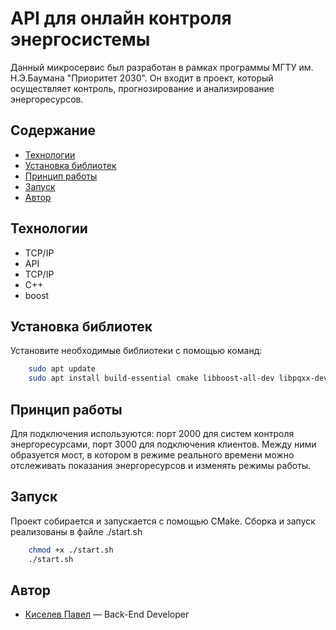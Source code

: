 # API для онлайн контроля энергосистемы
Данный микросервис был разработан в рамках программы МГТУ им. Н.Э.Баумана "Приоритет 2030". Он входит в проект, который осуществляет контроль, прогнозирование и анализирование энергоресурсов.

## Содержание
- [Технологии](#технологии)
- [Установка библиотек](#установка-библиотек)
- [Принцип работы](#принцип-работы)
- [Запуск](#запуск)
- [Автор](#автор)

## Технологии
- TCP/IP
- API
- TCP/IP
- C++
- boost 

## Установка библиотек
Установите необходимые библиотеки с помощью команд:
```sh
    sudo apt update
    sudo apt install build-essential cmake libboost-all-dev libpqxx-dev libconfig-dev
```

## Принцип работы
Для подключения используются: порт 2000 для систем контроля энергоресурсами, порт 3000 для подключения клиентов. Между ними образуется мост, в котором в режиме реального времени можно отслеживать показания энергоресурсов и изменять режимы работы. 

## Запуск
Проект собирается и запускается с помощью CMake. Сборка и запуск реализованы в файле ./start.sh
```sh
    chmod +x ./start.sh
    ./start.sh
```

## Автор
- [Киселев Павел](https://t.me/kiselpd) — Back-End Developer

